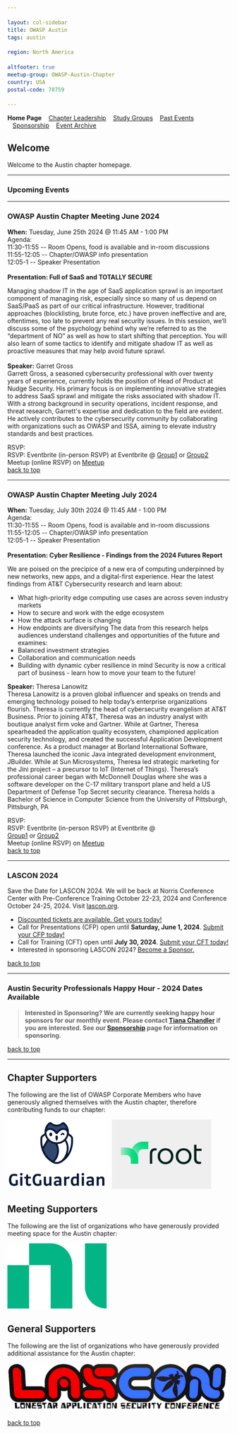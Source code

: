 ```yaml
---

layout: col-sidebar
title: OWASP Austin
tags: austin

region: North America

altfooter: true
meetup-group: OWASP-Austin-Chapter
country: USA
postal-code: 78759

---
```

<!-- rebuild -->
<strong>Home Page</strong>
&nbsp;&nbsp;&nbsp;[Chapter Leadership](leadership.md)
&nbsp;&nbsp;&nbsp;[Study Groups](studygroups.md)
&nbsp;&nbsp;&nbsp;[Past Events](pastevents.md)
&nbsp;&nbsp;&nbsp;[Sponsorship](sponsorship.md)
&nbsp;&nbsp;&nbsp;[Event Archive](pasteventsarchive.md)

Welcome
-------
Welcome to the Austin chapter homepage.

<hr/>

### Upcoming Events ###
<hr>


### OWASP Austin Chapter Meeting June 2024 ###

**When:** Tuesday, June 25th 2024 @ 11:45 AM - 1:00 PM<br>
Agenda:<br>
11:30-11:55 -- Room Opens, food is available and in-room discussions<br>
11:55-12:05 -- Chapter/OWASP info presentation<br>
12:05-1  -- Speaker Presentation<br>
<br>
**Presentation: Full of SaaS and TOTALLY SECURE**

Managing shadow IT in the age of SaaS application sprawl is an important component of managing risk, especially since so many of us depend on SaaS/PaaS as part of our critical infrastructure.  However, traditional approaches (blocklisting, brute force, etc.) have proven ineffective and are, oftentimes, too late to prevent any real security issues.
In this session, we’ll discuss some of the psychology behind why we’re referred to as the “department of NO” as well as how to start shifting that perception.  You will also learn of some tactics to identify and mitigate shadow IT as well as proactive measures that may help avoid future sprawl.
<br><br>
**Speaker:** 
Garret Gross
<br>
Garrett Gross, a seasoned cybersecurity professional with over twenty years of experience, currently holds the position of Head of Product at Nudge Security. His primary focus is on implementing innovative strategies to address SaaS sprawl and mitigate the risks associated with shadow IT. With a strong background in security operations, incident response, and threat research, Garrett's expertise and dedication to the field are evident. He actively contributes to the cybersecurity community by collaborating with organizations such as OWASP and ISSA, aiming to elevate industry standards and best practices.

RSVP:<br>
RSVP:
Eventbrite (in-person RSVP) at Eventbrite @ 	<a href="https://owasp-austin-2024-june.eventbrite.com">Group1</a> or <a href="https://owasp-austin-2024-june-g2.eventbrite.com">Group2</a>
 <br>
Meetup (online RSVP) on <a href="https://www.meetup.com/owasp-austin-chapter/events/298207011/">Meetup</a>
<br>
[back to top](#welcome)

<hr>

### OWASP Austin Chapter Meeting July 2024 ###

**When:** Tuesday, July 30th 2024 @ 11:45 AM - 1:00 PM<br>
Agenda:<br>
11:30-11:55 -- Room Opens, food is available and in-room discussions<br>
11:55-12:05 -- Chapter/OWASP info presentation<br>
12:05-1  -- Speaker Presentation<br>
<br>
**Presentation: Cyber Resilience - Findings from the 2024 Futures Report**

We are poised on the precipice of a new era of computing underpinned by new networks, new apps, and a digital-first experience.
Hear the latest findings from AT&T Cybersecurity research and learn about:
- What high-priority edge computing use cases are across seven industry markets
- How to secure and work with the edge ecosystem
- How the attack surface is changing
- How endpoints are diversifying
The data from this research helps audiences understand challenges and opportunities of the future and examines:
- Balanced investment strategies
- Collaboration and communication needs
- Building with dynamic cyber resilience in mind
Security is now a critical part of business - learn how to move your team to the future!

**Speaker:** 
Theresa Lanowitz
<br>
Theresa Lanowitz is a proven global influencer and speaks on trends and emerging technology poised to help today’s enterprise organizations flourish. Theresa is currently the head of cybersecurity evangelism at AT&T Business.
Prior to joining AT&T, Theresa was an industry analyst with boutique analyst firm voke and Gartner. While at Gartner, Theresa spearheaded the application quality ecosystem, championed application security technology, and created the successful Application Development conference.
As a product manager at Borland International Software, Theresa launched the iconic Java integrated development environment, JBuilder. While at Sun Microsystems, Theresa led strategic marketing for the Jini project – a precursor to IoT (Internet of Things).
Theresa’s professional career began with McDonnell Douglas where she was a software developer on the C-17 military transport plane and held a US Department of Defense Top Secret security clearance.
Theresa holds a Bachelor of Science in Computer Science from the University of Pittsburgh, Pittsburgh, PA


RSVP:<br>
RSVP:
Eventbrite (in-person RSVP) at Eventbrite @ 	
<a href="https://owasp-austin-2024-july-g1.eventbrite.com">Group1</a> or <a href="https://owasp-austin-2024-july-g2.eventbrite.com">Group2</a>
 <br>
Meetup (online RSVP) on <a href="https://www.meetup.com/owasp-austin-chapter/events/298207014">Meetup</a>
<br>
[back to top](#welcome)

<hr>

### LASCON 2024 ###

Save the Date for LASCON 2024. We will be back at Norris Conference Center with Pre-Conference Training October 22-23, 2024 and Conference October 24-25, 2024. Visit <a href="https://lascon.org/" target="_blank">lascon.org</a>.

<ul><li><a href="https://lascon.org/tickets/" target="_blank">Discounted tickets are available. Get yours today!</a></li>
<li>Call for Presentations (CFP) open until <strong>Saturday, June 1, 2024</strong>. <a href="https://lascon.org/cfp/" target="_blank">Submit your CFP today!</a></li>
<li>Call for Training (CFT) open until <strong>July 30, 2024</strong>. <a href="https://lascon.org/cft/" target="_blank">Submit your CFT today!</a></li>
<li>Interested in sponsoring LASCON 2024? <a href="https://lascon.org/become-a-sponsor/" target="_blank">Become a Sponsor.</a></li>
</ul>

[back to top](#welcome)
<hr>

### Austin Security Professionals Happy Hour - 2024 Dates Available ###

> **Interested in Sponsoring? We are currently seeking happy hour sponsors for our monthly event. Please contact <a href="mailto:tiana.chandler@owasp.org?subject=OWASP Happy Hour Sponsor">Tiana Chandler</a> if you are interested. See our <a href="https://owasp.org/www-chapter-austin/sponsorship.html">Sponsorship</a> page for information on sponsoring.**

[back to top](#welcome)
<hr>


Chapter Supporters
----------------
The following are the list of OWASP Corporate Members who have generously aligned themselves with the Austin chapter, therefore contributing funds to our chapter:

<div>
 <a href="https://www.gitguardian.com" target="_blank"><img src="assets/images/GitGuardian_Logo.png" alt="GitGuardian" width="225" height="157"/></a>&nbsp;&nbsp;
<a href="https://www.root.io" target="_blank"><img src="assets/images/chapter-sponsor-logo--Root.jpg" alt="Root" width="225" height="157"/></a></div> 

Meeting Supporters
----------------
The following are the list of organizations who have generously provided meeting space for the Austin chapter:

<div>
<a href="https://www.ni.com" target="_blank"><img src="assets/images/ni.png" alt="NI"  width="225" height="148"/></a>
</div>

General Supporters
----------------
The following are the list of organizations who have generously provided additional assistance for the Austin chapter:

<div>
<a href="https://www.lascon.org" target="_blank"><img src="assets/images/Lascon500x109.jpg" alt="LASCON"/></a>
</div>

[back to top](#welcome)
